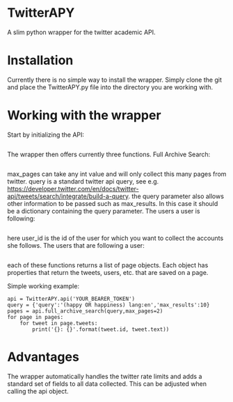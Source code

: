 # TwitterAPY
A slim python wrapper for the twitter academic API.

# Installation
Currently there is no simple way to install the wrapper. Simply clone the git and place the TwitterAPY.py file into the directory you are working with.

# Working with the wrapper
Start by initializing the API:
```api = TwitterAPY.api('YOUR_BEARER_TOKEN')
```
The wrapper then offers currently three functions.
Full Archive Search:
```pages = api.full_archive_search(query,max_pages=False)
```
max_pages can take any int value and will only collect this many pages from twitter.
query is a standard twitter api query, see e.g. https://developer.twitter.com/en/docs/twitter-api/tweets/search/integrate/build-a-query. the query parameter also allows other information to be passed such as max_results. In this case it should be a dictionary containing the query parameter.
The users a user is following:
```pages = user_following(user_id,query,max_pages=False)
```
here user_id is the id of the user for which you want to collect the accounts she follows.
The users that are following a user:
```	pages = user_followers(user_id,query,max_pages=False)
```
each of these functions returns a list of page objects. Each object has properties that return the tweets, users, etc. that are saved on a page.

Simple working example:
```
api = TwitterAPY.api('YOUR_BEARER_TOKEN')
query = {'query':'(happy OR happiness) lang:en','max_results':10}
pages = api.full_archive_search(query,max_pages=2)
for page in pages:
	for tweet in page.tweets:
		print('{}: {}'.format(tweet.id, tweet.text))
```
# Advantages
The wrapper automatically handles the twitter rate limits and adds a standard set of fields to all data collected. This can be adjusted when calling the api object.